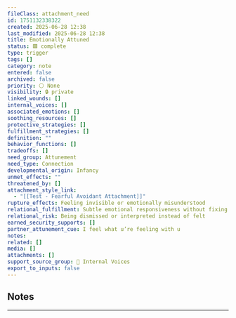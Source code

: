 ```yaml
---
fileClass: attachment_need
id: 1751132338322
created: 2025-06-28 12:38
last_modified: 2025-06-28 12:38
title: Emotionally Attuned
status: 🟩 complete
type: trigger
tags: []
category: note
entered: false
archived: false
priority: ⚪ None
visibility: 🔒 private
linked_wounds: []
internal_voices: []
associated_emotions: []
soothing_resources: []
protective_strategies: []
fulfillment_strategies: []
definition: ""
behavior_functions: []
tradeoffs: []
need_group: Attunement
need_type: Connection
developmental_origin: Infancy
unmet_effects: ""
threatened_by: []
attachment_style_link:
  - "[[Test - Fearful Avoidant Attachment]]"
rupture_effects: Feeling invisible or emotionally misunderstood
relational_fulfillment: Subtle emotional responsiveness without fixing or interrupting
relational_risk: Being dismissed or interpreted instead of felt
earned_security_supports: []
partner_attunement_cue: I feel what u’re feeling with u
notes: 
related: []
media: []
attachments: []
support_source_group: 📢 Internal Voices
export_to_inputs: false
---
```


## Notes
---


